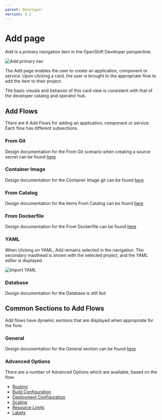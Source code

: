 ```yaml
---
parent: Developer
version: 4.2
---
```


# Add page

Add is a primary navigation item in the OpenShift Developer perspective.

![Add primary nav](https://openshift.github.io/openshift-origin-design/designs/developer/add/img/Add-AltA.png)

The Add page enables the user to create an application, component or service. Upon clicking a card, the user is brought to the appropriate flow to add the item to their project.

The basic visuals and behavior of this card view is consistent with that of the developer catalog and operator hub.

## Add Flows
There are 6 Add Flows for adding an application, component or service. Each flow has different subsections.

### From Git
Design documentation for the From Git scenario when creating a source secret can be found [here](https://openshift.github.io/openshift-origin-design/designs/developer/add/From-Git/Import-from-git.md)

### Container Image
Design documentation for the Container Image git can be found [here](https://openshift.github.io/openshift-origin-design/designs/developer/add/Container-Image/Deploy-Image.md)

### From Catalog
Design documentation for the items From Catalog can be found [here](https://openshift.github.io/openshift-origin-design/designs/developer/add/From-Catalog/Add-from-catalog.md)

### From Dockerfile
Design documentation for the From Dockerfile can be found [here](https://openshift.github.io/openshift-origin-design/designs/developer/add/From-Dockerfile/Import-from-Dockerfile.md)

### YAML
When clicking on YAML, Add remains selected in the navigation.  The secondary masthead is shown with the selected project, and the YAML editor is displayed.

![Import YAML](https://openshift.github.io/openshift-origin-design/designs/developer/add/img/import-yaml.png)

### Database
Design documentation for the Database is still tbd

## Common Sections to Add Flows
Add flows have dynamic sections that are displayed when appropriate for the flow:

### General
Design documentation for the General section can be found [here](https://openshift.github.io/openshift-origin-design/designs/developer/add/sections/General-Section.md)

### Advanced Options
There are a number of Advanced Options which are available, based on the flow:
- [Routing](https://openshift.github.io/openshift-origin-design/designs/developer/add/sections/Adv-Routing.md)
- [Build Configuration](https://openshift.github.io/openshift-origin-design/designs/developer/add/sections/Adv-Build-Config.md)
- [Deployment Configuration](https://openshift.github.io/openshift-origin-design/designs/developer/add/sections/Adv-Deployment-Config.md)
- [Scaling](https://openshift.github.io/openshift-origin-design/designs/developer/add/sections/Adv-Scaling.md)
- [Resource Limits](https://openshift.github.io/openshift-origin-design/designs/developer/add/sections/Adv-Resource-Limits.md)
- [Labels](https://openshift.github.io/openshift-origin-design/designs/developer/add/sections/Adv-Labels.md)
